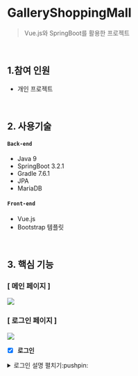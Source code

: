 # GalleryShoppingMall
> Vue.js와 SpringBoot를 활용한 프로젝트   


<br>

## 1.참여 인원
+ 개인 프로젝트

<br>

## 2. 사용기술

#### `Back-end`
+ Java 9
+ SpringBoot 3.2.1
+ Gradle 7.6.1
+ JPA 
+ MariaDB

#### `Front-end`
+ Vue.js
+ Bootstrap 템플릿


<br>


## 3. 핵심 기능

### [ 메인 페이지 ]

![](https://velog.velcdn.com/images/rhqudrnr153/post/eef1e11d-846a-4362-9abe-bb79dae3f099/image.png)
  

### [ 로그인 페이지 ]

![](https://velog.velcdn.com/images/rhqudrnr153/post/c777106a-88b1-4a42-9dcc-e2668dd51417/image.png)

  
  
  
  
  
  
  
  
  
  - [X] **로그인**

   <details>
   <summary> 로그인 설명 펼치기:pushpin: </summary>

   <br>
  
   **[ 기능 설명 ]** 
  
     : Jwt를 사용하여 로그인 기능 구현   
    
     
   **[ 상세 구조 ]**

  ![](https://velog.velcdn.com/images/rhqudrnr153/post/c60090ab-6528-4472-8d6f-4acced5c66b7/image.png)
  
### [ 구매 페이지 ]
  
  ![](https://velog.velcdn.com/images/rhqudrnr153/post/f344e158-93e4-44e0-8b92-cfae26909b14/image.png)
  
  
  ### [ 주문 페이지 ]
  ![](https://velog.velcdn.com/images/rhqudrnr153/post/2f782f35-1855-4ba7-8515-2f68fd4ea3a6/image.png)

